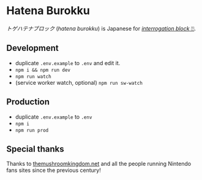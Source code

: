 # Hatena Burokku

_トゲハテナブロック_ (_hatena burokku_) is Japanese for [_interrogation block_ ⍰](https://www.mariowiki.com/%3F_Block).

## Development

- duplicate `.env.example` to `.env` and edit it.
- `npm i && npm run dev`
- `npm run watch`
- (service worker watch, optional) `npm run sw-watch`

## Production

- duplicate `.env.example` to `.env`
- `npm i`
- `npm run prod`

## Special thanks

Thanks to [themushroomkingdom.net](https://themushroomkingdom.net) and all the people running Nintendo fans sites since the previous century!
